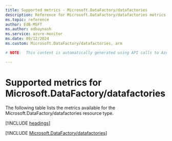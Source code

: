 ```yaml
---
title: Supported metrics - Microsoft.DataFactory/datafactories
description: Reference for Microsoft.DataFactory/datafactories metrics in Azure Monitor.
ms.topic: reference
author: EdB-MSFT
ms.author: edbaynash
ms.service: azure-monitor
ms.date: 09/12/2024
ms.custom: Microsoft.DataFactory/datafactories, arm

# NOTE:  This content is automatically generated using API calls to Azure. Any edits made on these files will be overwritten in the next run of the script. 

---
```


  
# Supported metrics for Microsoft.DataFactory/datafactories
  
The following table lists the metrics available for the Microsoft.DataFactory/datafactories resource type.  
  
  
[!INCLUDE [headings](~/reusable-content/ce-skilling/azure/includes/azure-monitor/reference/metrics/metrics-headings.md)]  
  
 

[!INCLUDE [Microsoft.DataFactory/datafactories](~/reusable-content/ce-skilling/azure/includes/azure-monitor/reference/metrics/microsoft-datafactory-datafactories-metrics-include.md)]  

